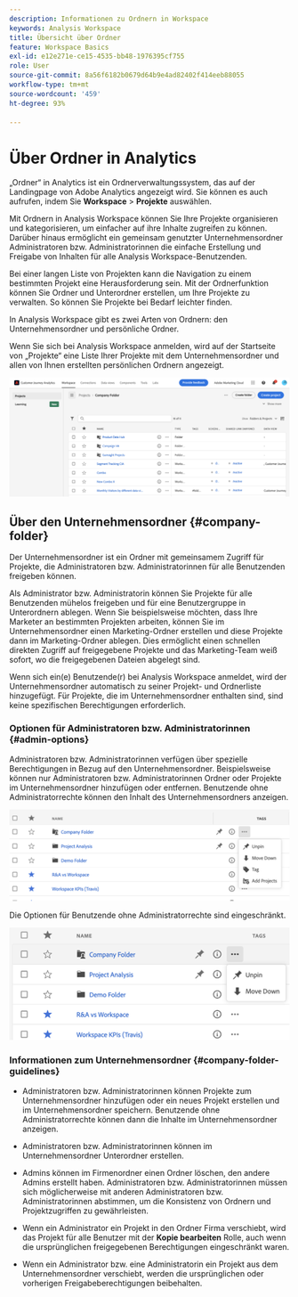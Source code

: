 ```yaml
---
description: Informationen zu Ordnern in Workspace
keywords: Analysis Workspace
title: Übersicht über Ordner
feature: Workspace Basics
exl-id: e12e271e-ce15-4535-bb48-1976395cf755
role: User
source-git-commit: 8a56f6182b0679d64b9e4ad82402f414eeb88055
workflow-type: tm+mt
source-wordcount: '459'
ht-degree: 93%

---
```


# Über Ordner in Analytics

„Ordner“ in Analytics ist ein Ordnerverwaltungssystem, das auf der Landingpage von Adobe Analytics angezeigt wird. Sie können es auch aufrufen, indem Sie **Workspace** > **Projekte** auswählen.

Mit Ordnern in Analysis Workspace können Sie Ihre Projekte organisieren und kategorisieren, um einfacher auf ihre Inhalte zugreifen zu können. Darüber hinaus ermöglicht ein gemeinsam genutzter Unternehmensordner Administratoren bzw. Administratorinnen die einfache Erstellung und Freigabe von Inhalten für alle Analysis Workspace-Benutzenden.

Bei einer langen Liste von Projekten kann die Navigation zu einem bestimmten Projekt eine Herausforderung sein. Mit der Ordnerfunktion können Sie Ordner und Unterordner erstellen, um Ihre Projekte zu verwalten. So können Sie Projekte bei Bedarf leichter finden.

In Analysis Workspace gibt es zwei Arten von Ordnern: den Unternehmensordner und persönliche Ordner.

Wenn Sie sich bei Analysis Workspace anmelden, wird auf der Startseite von „Projekte“ eine Liste Ihrer Projekte mit dem Unternehmensordner und allen von Ihnen erstellten persönlichen Ordnern angezeigt.

![Startseite von Projekten](../assets/landing-page2.png)

## Über den Unternehmensordner {#company-folder}

Der Unternehmensordner ist ein Ordner mit gemeinsamem Zugriff für Projekte, die Administratoren bzw. Administratorinnen für alle Benutzenden freigeben können.

Als Administrator bzw. Administratorin können Sie Projekte für alle Benutzenden mühelos freigeben und für eine Benutzergruppe in Unterordnern ablegen. Wenn Sie beispielsweise möchten, dass Ihre Marketer an bestimmten Projekten arbeiten, können Sie im Unternehmensordner einen Marketing-Ordner erstellen und diese Projekte dann im Marketing-Ordner ablegen. Dies ermöglicht einen schnellen direkten Zugriff auf freigegebene Projekte und das Marketing-Team weiß sofort, wo die freigegebenen Dateien abgelegt sind.

Wenn sich ein(e) Benutzende(r) bei Analysis Workspace anmeldet, wird der Unternehmensordner automatisch zu seiner Projekt- und Ordnerliste hinzugefügt. Für Projekte, die im Unternehmensordner enthalten sind, sind keine spezifischen Berechtigungen erforderlich.

### Optionen für Administratoren bzw. Administratorinnen {#admin-options}

Administratoren bzw. Administratorinnen verfügen über spezielle Berechtigungen in Bezug auf den Unternehmensordner. Beispielsweise können nur Administratoren bzw. Administratorinnen Ordner oder Projekte im Unternehmensordner hinzufügen oder entfernen. Benutzende ohne Administratorrechte können den Inhalt des Unternehmensordners anzeigen.

![Auf der Seite „Projekte“ werden die Admin-Optionen angezeigt.](/help/analysis-workspace/build-workspace-project/assets/admin-options.png)

Die Optionen für Benutzende ohne Administratorrechte sind eingeschränkt.

![Auf der Seite „Projekte“ werden die Optionen ohne Adminrechte für Ordner angezeigt.](/help/analysis-workspace/build-workspace-project/assets/non-admin-folder-options.png)

### Informationen zum Unternehmensordner {#company-folder-guidelines}

- Administratoren bzw. Administratorinnen können Projekte zum Unternehmensordner hinzufügen oder ein neues Projekt erstellen und im Unternehmensordner speichern. Benutzende ohne Administratorrechte können dann die Inhalte im Unternehmensordner anzeigen.

- Administratoren bzw. Administratorinnen können im Unternehmensordner Unterordner erstellen.

- Admins können im Firmenordner einen Ordner löschen, den andere Admins erstellt haben. Administratoren bzw. Administratorinnen müssen sich möglicherweise mit anderen Administratoren bzw. Administratorinnen abstimmen, um die Konsistenz von Ordnern und Projektzugriffen zu gewährleisten.

- Wenn ein Administrator ein Projekt in den Ordner Firma verschiebt, wird das Projekt für alle Benutzer mit der **Kopie bearbeiten** Rolle, auch wenn die ursprünglichen freigegebenen Berechtigungen eingeschränkt waren.

- Wenn ein Administrator bzw. eine Administratorin ein Projekt aus dem Unternehmensordner verschiebt, werden die ursprünglichen oder vorherigen Freigabeberechtigungen beibehalten.
